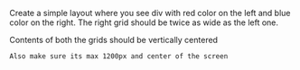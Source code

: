 
Create a simple layout where you see div with red color on the left and blue color on the right.
The right grid should be twice as wide as the left one.

Contents of both the grids should be vertically centered

    Also make sure its max 1200px and center of the screen